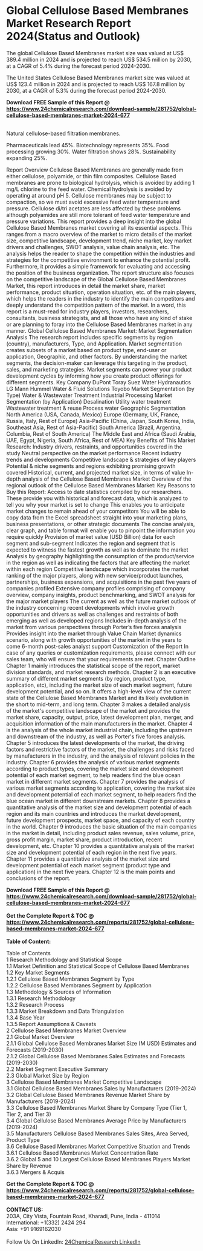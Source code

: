 <h1>Global Cellulose Based Membranes Market Research Report 2024(Status and Outlook)</h1><p>The global Cellulose Based Membranes market size was valued at US$ 389.4 million in 2024 and is projected to reach US$ 534.5 million by 2030, at a CAGR of 5.4% during the forecast period 2024-2030.</p><p>
The United States Cellulose Based Membranes market size was valued at US$ 123.4 million in 2024 and is projected to reach US$ 167.8 million by 2030, at a CAGR of 5.3% during the forecast period 2024-2030.</p><div><b>Download FREE Sample of this Report @ 
            <a href="https://www.24chemicalresearch.com/download-sample/281752/global-cellulose-based-membranes-market-2024-677">
            https://www.24chemicalresearch.com/download-sample/281752/global-cellulose-based-membranes-market-2024-677</a></b></div><br><p>
Natural cellulose-based filtration membranes.</p><p>
Pharmaceuticals lead 45%. Biotechnology represents 35%. Food processing growing 30%. Water filtration shows 28%. Sustainability expanding 25%.</p><p>
Report Overview Cellulose Based Membranes are generally made from either cellulose, polyamide, or thin film composites. Cellulose Based membranes are prone to biological hydrolysis, which is avoided by adding 1 mg/L chlorine to the feed water. Chemical hydrolysis is avoided by operating at around pH 5. Cellulose membranes may be subject to compaction, so we must avoid excessive feed water temperature and pressure. Cellulose di/tri acetates are less affected by these problems although polyamides are still more tolerant of feed water temperature and pressure variations. This report provides a deep insight into the global Cellulose Based Membranes market covering all its essential aspects. This ranges from a macro overview of the market to micro details of the market size, competitive landscape, development trend, niche market, key market drivers and challenges, SWOT analysis, value chain analysis, etc. The analysis helps the reader to shape the competition within the industries and strategies for the competitive environment to enhance the potential profit. Furthermore, it provides a simple framework for evaluating and accessing the position of the business organization. The report structure also focuses on the competitive landscape of the Global Cellulose Based Membranes Market, this report introduces in detail the market share, market performance, product situation, operation situation, etc. of the main players, which helps the readers in the industry to identify the main competitors and deeply understand the competition pattern of the market. In a word, this report is a must-read for industry players, investors, researchers, consultants, business strategists, and all those who have any kind of stake or are planning to foray into the Cellulose Based Membranes market in any manner. Global Cellulose Based Membranes Market: Market Segmentation Analysis The research report includes specific segments by region (country), manufacturers, Type, and Application. Market segmentation creates subsets of a market based on product type, end-user or application, Geographic, and other factors. By understanding the market segments, the decision-maker can leverage this targeting in the product, sales, and marketing strategies. Market segments can power your product development cycles by informing how you create product offerings for different segments. Key Company DuPont Toray Suez Water Hydranautics LG Mann Hummel Water &amp; Fluid Solutions Toyobo Market Segmentation (by Type) Water &amp; Wastewater Treatment Industrial Processing Market Segmentation (by Application) Desalination Utility water treatment Wastewater treatment &amp; reuse Process water Geographic Segmentation North America (USA, Canada, Mexico) Europe (Germany, UK, France, Russia, Italy, Rest of Europe) Asia-Pacific (China, Japan, South Korea, India, Southeast Asia, Rest of Asia-Pacific) South America (Brazil, Argentina, Columbia, Rest of South America) The Middle East and Africa (Saudi Arabia, UAE, Egypt, Nigeria, South Africa, Rest of MEA) Key Benefits of This Market Research: Industry drivers, restraints, and opportunities covered in the study Neutral perspective on the market performance Recent industry trends and developments Competitive landscape &amp; strategies of key players Potential &amp; niche segments and regions exhibiting promising growth covered Historical, current, and projected market size, in terms of value In-depth analysis of the Cellulose Based Membranes Market Overview of the regional outlook of the Cellulose Based Membranes Market: Key Reasons to Buy this Report: Access to date statistics compiled by our researchers. These provide you with historical and forecast data, which is analyzed to tell you why your market is set to change This enables you to anticipate market changes to remain ahead of your competitors You will be able to copy data from the Excel spreadsheet straight into your marketing plans, business presentations, or other strategic documents The concise analysis, clear graph, and table format will enable you to pinpoint the information you require quickly Provision of market value (USD Billion) data for each segment and sub-segment Indicates the region and segment that is expected to witness the fastest growth as well as to dominate the market Analysis by geography highlighting the consumption of the product/service in the region as well as indicating the factors that are affecting the market within each region Competitive landscape which incorporates the market ranking of the major players, along with new service/product launches, partnerships, business expansions, and acquisitions in the past five years of companies profiled Extensive company profiles comprising of company overview, company insights, product benchmarking, and SWOT analysis for the major market players The current as well as the future market outlook of the industry concerning recent developments which involve growth opportunities and drivers as well as challenges and restraints of both emerging as well as developed regions Includes in-depth analysis of the market from various perspectives through Porter’s five forces analysis Provides insight into the market through Value Chain Market dynamics scenario, along with growth opportunities of the market in the years to come 6-month post-sales analyst support Customization of the Report In case of any queries or customization requirements, please connect with our sales team, who will ensure that your requirements are met. Chapter Outline Chapter 1 mainly introduces the statistical scope of the report, market division standards, and market research methods. Chapter 2 is an executive summary of different market segments (by region, product type, application, etc), including the market size of each market segment, future development potential, and so on. It offers a high-level view of the current state of the Cellulose Based Membranes Market and its likely evolution in the short to mid-term, and long term. Chapter 3 makes a detailed analysis of the market's competitive landscape of the market and provides the market share, capacity, output, price, latest development plan, merger, and acquisition information of the main manufacturers in the market. Chapter 4 is the analysis of the whole market industrial chain, including the upstream and downstream of the industry, as well as Porter's five forces analysis. Chapter 5 introduces the latest developments of the market, the driving factors and restrictive factors of the market, the challenges and risks faced by manufacturers in the industry, and the analysis of relevant policies in the industry. Chapter 6 provides the analysis of various market segments according to product types, covering the market size and development potential of each market segment, to help readers find the blue ocean market in different market segments. Chapter 7 provides the analysis of various market segments according to application, covering the market size and development potential of each market segment, to help readers find the blue ocean market in different downstream markets. Chapter 8 provides a quantitative analysis of the market size and development potential of each region and its main countries and introduces the market development, future development prospects, market space, and capacity of each country in the world. Chapter 9 introduces the basic situation of the main companies in the market in detail, including product sales revenue, sales volume, price, gross profit margin, market share, product introduction, recent development, etc. Chapter 10 provides a quantitative analysis of the market size and development potential of each region in the next five years. Chapter 11 provides a quantitative analysis of the market size and development potential of each market segment (product type and application) in the next five years. Chapter 12 is the main points and conclusions of the report.</p><div><b>Download FREE Sample of this Report @ 
            <a href="https://www.24chemicalresearch.com/download-sample/281752/global-cellulose-based-membranes-market-2024-677">
            https://www.24chemicalresearch.com/download-sample/281752/global-cellulose-based-membranes-market-2024-677</a></b></div><br><div><b>Get the Complete Report & TOC @ 
            <a href="https://www.24chemicalresearch.com/reports/281752/global-cellulose-based-membranes-market-2024-677">
            https://www.24chemicalresearch.com/reports/281752/global-cellulose-based-membranes-market-2024-677</a></b></div><br>
            <b>Table of Content:</b><p>Table of Contents<br />
 1 Research Methodology and Statistical Scope<br />
 1.1 Market Definition and Statistical Scope of Cellulose Based Membranes<br />
 1.2 Key Market Segments<br />
 1.2.1 Cellulose Based Membranes Segment by Type<br />
 1.2.2 Cellulose Based Membranes Segment by Application<br />
 1.3 Methodology & Sources of Information<br />
 1.3.1 Research Methodology<br />
 1.3.2 Research Process<br />
 1.3.3 Market Breakdown and Data Triangulation<br />
 1.3.4 Base Year<br />
 1.3.5 Report Assumptions & Caveats<br />
 2 Cellulose Based Membranes Market Overview<br />
 2.1 Global Market Overview<br />
 2.1.1 Global Cellulose Based Membranes Market Size (M USD) Estimates and Forecasts (2019-2030)<br />
 2.1.2 Global Cellulose Based Membranes Sales Estimates and Forecasts (2019-2030)<br />
 2.2 Market Segment Executive Summary<br />
 2.3 Global Market Size by Region<br />
 3 Cellulose Based Membranes Market Competitive Landscape<br />
 3.1 Global Cellulose Based Membranes Sales by Manufacturers (2019-2024)<br />
 3.2 Global Cellulose Based Membranes Revenue Market Share by Manufacturers (2019-2024)<br />
 3.3 Cellulose Based Membranes Market Share by Company Type (Tier 1, Tier 2, and Tier 3)<br />
 3.4 Global Cellulose Based Membranes Average Price by Manufacturers (2019-2024)<br />
 3.5 Manufacturers Cellulose Based Membranes Sales Sites, Area Served, Product Type<br />
 3.6 Cellulose Based Membranes Market Competitive Situation and Trends<br />
 3.6.1 Cellulose Based Membranes Market Concentration Rate<br />
 3.6.2 Global 5 and 10 Largest Cellulose Based Membranes Players Market Share by Revenue<br />
 3.6.3 Mergers & Acquis</p><div><b>Get the Complete Report & TOC @ 
            <a href="https://www.24chemicalresearch.com/reports/281752/global-cellulose-based-membranes-market-2024-677">
            https://www.24chemicalresearch.com/reports/281752/global-cellulose-based-membranes-market-2024-677</a></b></div><br><b>CONTACT US:</b><br>
            203A, City Vista, Fountain Road, Kharadi, Pune, India - 411014<br>
            International: +1(332) 2424 294<br>
            Asia: +91 9169162030 <br><br>
            Follow Us On LinkedIn: <a href="https://www.linkedin.com/company/24chemicalresearch/">24ChemicalResearch LinkedIn</a>
